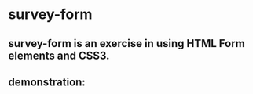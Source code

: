 # survey-form

## survey-form is an exercise in using HTML Form elements and CSS3.
## demonstration: 